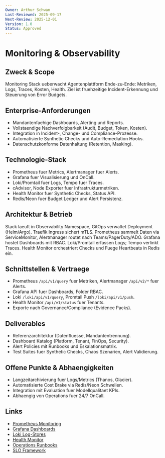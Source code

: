 ```yaml
---
Owner: Arthur Schwan
Last-Reviewed: 2025-09-17
Next-Review: 2025-12-01
Version: 1.0
Status: Approved
---
```

# Monitoring & Observability

## Zweck & Scope
Monitoring Stack ueberwacht Agentenplattform Ende-zu-Ende: Metriken, Logs, Traces, Kosten, Health. Ziel ist fruehzeitige Incident-Erkennung und Steuerung von Error Budgets.

## Enterprise-Anforderungen
- Mandantenfaehige Dashboards, Alerting und Reports.
- Vollstaendige Nachverfolgbarkeit (Audit, Budget, Token, Kosten).
- Integration in Incident-, Change- und Compliance-Prozesse.
- Automatisierte Synthetic Checks und Auto-Remediation Hooks.
- Datenschutzkonforme Datenhaltung (Retention, Masking).

## Technologie-Stack
- Prometheus fuer Metrics, Alertmanager fuer Alerts.
- Grafana fuer Visualisierung und OnCall.
- Loki/Promtail fuer Logs, Tempo fuer Traces.
- cAdvisor, Node Exporter fuer Infrastrukturmetriken.
- Health Monitor fuer Synthetic Checks, Status API.
- Redis/Neon fuer Budget Ledger und Alert Persistenz.

## Architektur & Betrieb
Stack laeuft in Observability Namespace, GitOps verwaltet Deployment (Helm/Argo). Traefik Ingress sichert mTLS. Prometheus sammelt Daten via ServiceMonitor, Alertmanager routet nach Teams/PagerDuty/ADO. Grafana hostet Dashboards mit RBAC. Loki/Promtail erfassen Logs; Tempo verlinkt Traces. Health Monitor orchestriert Checks und Fuege Heartbeats in Redis ein.

## Schnittstellen & Vertraege
- Prometheus `/api/v1/query` fuer Metriken, Alertmanager `/api/v2/*` fuer Alerts.
- Grafana API fuer Dashboards, Folder RBAC.
- Loki `/loki/api/v1/query`, Promtail Push `/loki/api/v1/push`.
- Health Monitor `/api/v1/status` fuer Tenants.
- Exporte nach Governance/Compliance (Evidence Packs).

## Deliverables
- Referenzarchitektur (Datenfluesse, Mandantentrennung).
- Dashboard Katalog (Platform, Tenant, FinOps, Security).
- Alert Policies mit Runbooks und Eskalationsmatrix.
- Test Suites fuer Synthetic Checks, Chaos Szenarien, Alert Validierung.

## Offene Punkte & Abhaengigkeiten
- Langzeitarchivierung fuer Logs/Metrics (Thanos, Glacier).
- Automatisierte Cost Brake via Redis/Neon Schwellen.
- Integration mit Evaluation fuer Modellqualitaet KPIs.
- Abhaengig von Operations fuer 24/7 OnCall.

## Links
- [Prometheus Monitoring](md.html?path=monitoring/prometheus.md)
- [Grafana Dashboards](md.html?path=monitoring/grafana.md)
- [Loki Log-Stores](md.html?path=monitoring/loki.md)
- [Health Monitor](md.html?path=monitoring/health-monitor.md)
- [Operations Runbooks](md.html?path=operations/operations.md)
- [SLO Framework](md.html?path=slo/slo.md)


